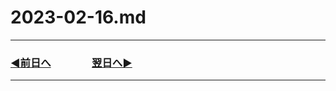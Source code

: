 # 2023-02-16.md
---
### [◀️前日へ](https://github.com/yuasys/chatty-journal/blob/main/2023/02/2023-02-15.md)&emsp;&emsp;&emsp;&emsp;[翌日へ▶️](https://github.com/yuasys/chatty-journal/blob/main/2023/02/2023-02-17.md)

---

